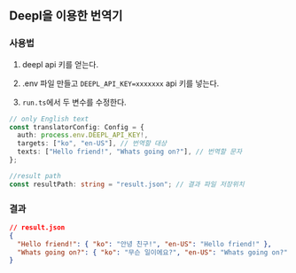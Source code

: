 ## Deepl을 이용한 번역기

### 사용법

1. deepl api 키를 얻는다.

2. .env 파일 만들고 `DEEPL_API_KEY=xxxxxxx` api 키를 넣는다.

3. `run.ts`에서 두 변수를 수정한다.

```typescript
// only English text
const translatorConfig: Config = {
  auth: process.env.DEEPL_API_KEY!,
  targets: ["ko", "en-US"], // 번역할 대상
  texts: ["Hello friend!", "Whats going on?"], // 번역할 문자
};

//result path
const resultPath: string = "result.json"; // 결과 파일 저장위치
```

### 결과

```json
// result.json
{
  "Hello friend!": { "ko": "안녕 친구!", "en-US": "Hello friend!" },
  "Whats going on?": { "ko": "무슨 일이에요?", "en-US": "Whats going on?" }
}
```
